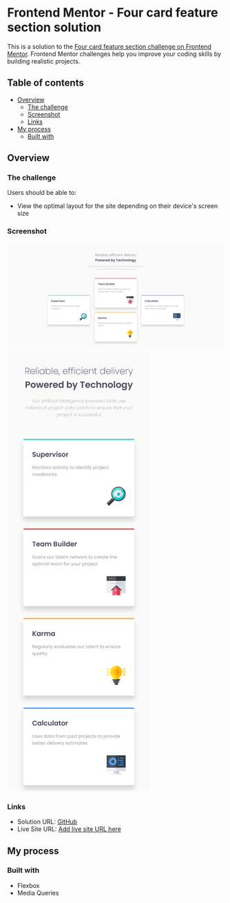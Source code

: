 # Frontend Mentor - Four card feature section solution

This is a solution to the [Four card feature section challenge on Frontend Mentor](https://www.frontendmentor.io/challenges/four-card-feature-section-weK1eFYK). Frontend Mentor challenges help you improve your coding skills by building realistic projects.

## Table of contents

- [Overview](#overview)
  - [The challenge](#the-challenge)
  - [Screenshot](#screenshot)
  - [Links](#links)
- [My process](#my-process)
  - [Built with](#built-with)

## Overview

### The challenge

Users should be able to:

- View the optimal layout for the site depending on their device's screen size

### Screenshot

![](./Desktop.png)
![](./Mobile.png)

### Links

- Solution URL: [GitHub](https://github.com/Roneeey/FourCardFeature)
- Live Site URL: [Add live site URL here](https://roneeey.github.io/FourCardFeature/)

## My process

### Built with

- Flexbox
- Media Queries
